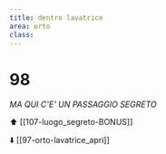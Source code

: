 ```yaml
---
title: dentro lavatrice
area: orto
class: 
---
```

# 98
_MA QUI C'E' UN PASSAGGIO SEGRETO_

⬆️ [[107-luogo_segreto-BONUS]]

⬇️ [[97-orto-lavatrice_apri]]
